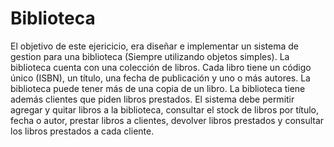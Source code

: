 # Biblioteca
El objetivo de este ejericicio, era diseñar e implementar un sistema de gestion para una biblioteca (Siempre utilizando objetos simples). La biblioteca cuenta con una colección de libros. Cada libro tiene un código único (ISBN), un título, una fecha de publicación y uno o más autores. La biblioteca puede tener más de una copia de un libro. La biblioteca tiene además clientes que piden libros prestados. El sistema debe permitir agregar y quitar libros a la biblioteca, consultar el stock de libros por título, fecha o autor, prestar libros a clientes, devolver libros prestados y consultar los libros prestados a cada cliente.
